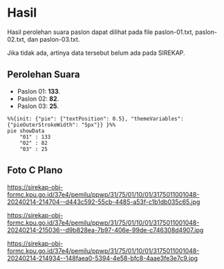 # Hasil

Hasil perolehan suara paslon dapat dilihat pada file paslon-01.txt, paslon-02.txt, dan paslon-03.txt.

Jika tidak ada, artinya data tersebut belum ada pada SIREKAP.

## Perolehan Suara

 * Paslon 01: **133**.
 * Paslon 02: **82**.
 * Paslon 03: **25**.

```mermaid
%%{init: {"pie": {"textPosition": 0.5}, "themeVariables": {"pieOuterStrokeWidth": "5px"}} }%%
pie showData
    "01" : 133
    "02" : 82
    "03" : 25
```
## Foto C Plano

https://sirekap-obj-formc.kpu.go.id/37e4/pemilu/ppwp/31/75/01/10/01/3175011001048-20240214-214704--d443c592-55cb-4485-a53f-c1b1db035c65.jpg

https://sirekap-obj-formc.kpu.go.id/37e4/pemilu/ppwp/31/75/01/10/01/3175011001048-20240214-215036--d9b828ea-7b97-406e-99de-c746308d4907.jpg

https://sirekap-obj-formc.kpu.go.id/37e4/pemilu/ppwp/31/75/01/10/01/3175011001048-20240214-214934--148faea0-5394-4e58-bfc8-4aae3fe3e7c9.jpg
